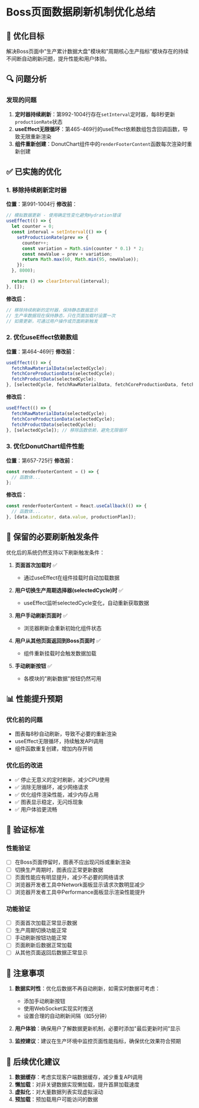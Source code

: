 # Boss页面数据刷新机制优化总结

## 🎯 优化目标
解决Boss页面中"生产累计数据大盘"模块和"周期核心生产指标"模块存在的持续不间断自动刷新问题，提升性能和用户体验。

## 🔍 问题分析

### 发现的问题
1. **定时器持续刷新**：第992-1004行存在`setInterval`定时器，每8秒更新`productionRate`状态
2. **useEffect无限循环**：第465-469行的useEffect依赖数组包含回调函数，导致无限重新渲染
3. **组件重新创建**：DonutChart组件中的`renderFooterContent`函数每次渲染时重新创建

## ✅ 已实施的优化

### 1. 移除持续刷新定时器
**位置**：第991-1004行
**修改前**：
```javascript
// 模拟数据更新 - 使用确定性变化避免Hydration错误
useEffect(() => {
  let counter = 0;
  const interval = setInterval(() => {
    setProductionRate(prev => {
      counter++;
      const variation = Math.sin(counter * 0.1) * 2;
      const newValue = prev + variation;
      return Math.max(60, Math.min(95, newValue));
    });
  }, 8000);

  return () => clearInterval(interval);
}, []);
```

**修改后**：
```javascript
// 移除持续刷新的定时器，保持静态数据显示
// 生产率数据现在保持静态，只在页面加载时设置一次
// 如需更新，可通过用户操作或页面刷新触发
```

### 2. 优化useEffect依赖数组
**位置**：第464-469行
**修改前**：
```javascript
useEffect(() => {
  fetchRawMaterialData(selectedCycle);
  fetchCoreProductionData(selectedCycle);
  fetchProductData(selectedCycle);
}, [selectedCycle, fetchRawMaterialData, fetchCoreProductionData, fetchProductData]);
```

**修改后**：
```javascript
useEffect(() => {
  fetchRawMaterialData(selectedCycle);
  fetchCoreProductionData(selectedCycle);
  fetchProductData(selectedCycle);
}, [selectedCycle]); // 移除函数依赖，避免无限循环
```

### 3. 优化DonutChart组件性能
**位置**：第657-725行
**修改前**：
```javascript
const renderFooterContent = () => {
  // 函数体...
};
```

**修改后**：
```javascript
const renderFooterContent = React.useCallback(() => {
  // 函数体...
}, [data.indicator, data.value, productionPlan]);
```

## 🎯 保留的必要刷新触发条件

优化后的系统仍然支持以下刷新触发条件：

1. **页面首次加载时** ✅
   - 通过useEffect在组件挂载时自动加载数据

2. **用户切换生产周期选择器(selectedCycle)时** ✅
   - useEffect监听selectedCycle变化，自动重新获取数据

3. **用户手动刷新页面时** ✅
   - 浏览器刷新会重新初始化组件状态

4. **用户从其他页面返回到Boss页面时** ✅
   - 组件重新挂载时会触发数据加载

5. **手动刷新按钮** ✅
   - 各模块的"刷新数据"按钮仍然可用

## 📊 性能提升预期

### 优化前的问题
- 图表每8秒自动刷新，导致不必要的重新渲染
- useEffect无限循环，持续触发API调用
- 组件函数重复创建，增加内存开销

### 优化后的改进
- ✅ 停止无意义的定时刷新，减少CPU使用
- ✅ 消除无限循环，减少网络请求
- ✅ 优化组件渲染性能，减少内存占用
- ✅ 图表显示稳定，无闪烁现象
- ✅ 用户体验更流畅

## 🔧 验证标准

### 性能验证
- [ ] 在Boss页面停留时，图表不应出现闪烁或重新渲染
- [ ] 切换生产周期时，图表应正常更新数据
- [ ] 页面性能应有明显提升，减少不必要的网络请求
- [ ] 浏览器开发者工具中Network面板显示请求次数明显减少
- [ ] 浏览器开发者工具中Performance面板显示渲染性能提升

### 功能验证
- [ ] 页面首次加载正常显示数据
- [ ] 生产周期切换功能正常
- [ ] 手动刷新按钮功能正常
- [ ] 页面刷新后数据正常加载
- [ ] 从其他页面返回后数据正常显示

## 📝 注意事项

1. **数据实时性**：优化后数据不再自动刷新，如需实时数据可考虑：
   - 添加手动刷新按钮
   - 使用WebSocket实现实时推送
   - 设置合理的自动刷新间隔（如5分钟）

2. **用户体验**：确保用户了解数据更新机制，必要时添加"最后更新时间"显示

3. **监控建议**：建议在生产环境中监控页面性能指标，确保优化效果符合预期

## 🚀 后续优化建议

1. **数据缓存**：考虑实现客户端数据缓存，减少重复API调用
2. **懒加载**：对非关键数据实现懒加载，提升首屏加载速度
3. **虚拟化**：对大量数据列表实现虚拟滚动
4. **预加载**：预加载用户可能访问的数据
